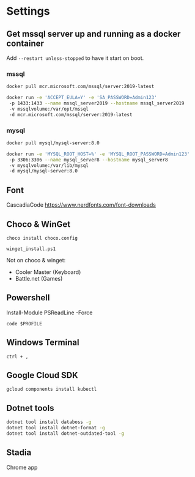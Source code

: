 # Settings

## Get mssql server up and running as a docker container

Add `--restart unless-stopped` to have it start on boot.

### mssql

```bash
docker pull mcr.microsoft.com/mssql/server:2019-latest

docker run -e 'ACCEPT_EULA=Y' -e 'SA_PASSWORD=Admin123'
 -p 1433:1433 --name mssql_server2019 --hostname mssql_server2019
 -v mssqlvolume:/var/opt/mssql
 -d mcr.microsoft.com/mssql/server:2019-latest
```


### mysql

```bash
docker pull mysql/mysql-server:8.0

docker run -e 'MYSQL_ROOT_HOST=%' -e 'MYSQL_ROOT_PASSWORD=Admin123'
 -p 3306:3306 --name mysql_server8 --hostname mysql_server8
 -v mysqlvolume:/var/lib/mysql
 -d mysql/mysql-server:8.0
 ```

## Font

CascadiaCode
<https://www.nerdfonts.com/font-downloads>

## Choco & WinGet

`choco install choco.config`

`winget_install.ps1`

Not on choco & winget:

- Cooler Master (Keyboard)
- Battle.net (Games)

## Powershell

Install-Module PSReadLine -Force

`code $PROFILE`

## Windows Terminal

`ctrl + ,`

## Google Cloud SDK

`gcloud components install kubectl`

## Dotnet tools

```bash
dotnet tool install databoss -g
dotnet tool install dotnet-format -g
dotnet tool install dotnet-outdated-tool -g
```

## Stadia

Chrome app
